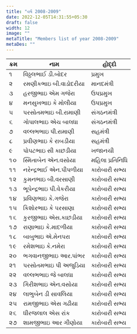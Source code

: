 ```yaml
---
title: "વર્ષ 2008-2009"
date: 2022-12-05T14:31:55+05:30
draft: false
width: 12
image: ""
metaTitle: "Members list of year 2008-2009"
metaDes: ""
---
```


| ક્રમ | નામ | હોદ્દો |
| --- | --- | --- |
| ૧ | વિઠ્ઠલભાઈ ડી.બોદર | પ્રમુખ |
| ૨ | રમણીકભાઇ બી.વાડોદરીયા | માનદમંત્રી |
| ૩ | હરજીભાઇ એમ ગજેરા | ઉપપ્રમુખ |
| ૪ | મનસુખભાઇ કે મોલીયા | ઉપપ્રમુખ |
| ૫ | પરસોતમભાઇ બી.રામાણી | સંગઠનમંત્રી |
| ૬ | ગોપાલભાઇ એચ બાલધા | સંગઠનમંત્રી |
| ૭ | વલ્લભભાઇ પી.રામાણી | સહમંત્રી |
| ૮ | પ્રવીણભાઇ કે રાબડીયા | સહમંત્રી |
| ૯ | પોપટભાઇ સી કાછડીયા | ખજાનચી |
| ૧૦ | સ્મિતાબેન એન.વસોયા | મહિલા પ્રતિનિધિ |
| ૧૧ | નરેન્દ્રભાઈ એન.પીપળીયા | કારોબારી સભ્ય |
| ૧૨ | કુમનભાઇ બી.વરસાણી | કારોબારી સભ્ય |
| ૧૩ | ભૂપેન્દ્રભાઇ પી.વેકરીયા | કારોબારી સભ્ય |
| ૧૪ | પ્રવિણભાઇ કે.ગજેરા | કારોબારી સભ્ય |
| ૧૫ | કિશોરભાઇ કે પરસાણા | કારોબારી સભ્ય |
| ૧૬ | કુરજીભાઇ એસ.કાછડીયા | કારોબારી સભ્ય |
| ૧૭ | રાણાભાઇ કે.માદળીયા | કારોબારી સભ્ય |
| ૧૮ | બાબુભાઇ એ.મેનપરા | કારોબારી સભ્ય |
| ૧૯ | રમેશભાઇ કે.નમેરા | કારોબારી સભ્ય |
| ૨૦ | ભગવાનજીભાઇ આર.પાંભર | કારોબારી સભ્ય |
| ૨૧ | પરસોતમભાઇ પી અજુડિયા | કારોબારી સભ્ય |
| ૨૨ | વલ્લભભાઇ જે બાલધા | કારોબારી સભ્ય |
| ૨૩ | ગિરીશભાઇ એન.વસોયા | કારોબારી સભ્ય |
| ૨૪ | લાભુબેન ડી સાવલિયા | કારોબારી સભ્ય |
| ૨૫ | રામજીભાઇ એસ ગઢીયા | કારોબારી સભ્ય |
| ૨૬ | ધીરજલાલ એસ રાંક | કારોબારી સભ્ય |
| ૨૭ | શામજીભાઇ આર ગીણોયા | કારોબારી સભ્ય |
